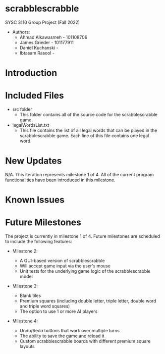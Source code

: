 # scrabblescrabble
SYSC 3110 Group Project (Fall 2022)

- Authors:
	- Ahmad Alkawasmeh - 101108706
	- James Grieder - 101177911
	- Daniel Kuchanski - 
	- Ibtasam Rasool - 


# Introduction




# Included Files

- src folder
	- This folder contains all of the source code for the scrabblescrabble game.
- legalWordsList.txt
	-  This file contains the list of all legal words that can be played in the scrabblescrabble game.  Each line of this file contains one legal word.


# New Updates

N/A.  This iteration represents milestone 1 of 4.  All of the current program functionalities have been introduced in this milestone.


# Known Issues




# Future Milestones

The project is currently in milestone 1 of 4.  Future milestones are scheduled to include the following features:

- Milestone 2:
	- A GUI-based version of scrabblescrabble
	- Will accept game input via the user's mouse
	- Unit tests for the underlying game logic of the scrabblescrabble model
	
- Milestone 3: 
	- Blank tiles
	- Premium squares (including double letter, triple letter, double word and triple word squares)
	- The option to use 1 or more AI players
	
- Milestone 4: 
	- Undo/Redo buttons that work over multiple turns
	- The ability to save the game and reload it
	- Custom scrabblescrabble boards with different premium square layouts
